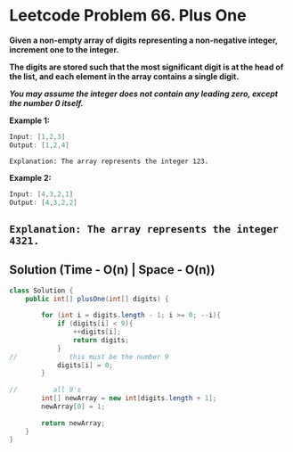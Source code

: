 # Leetcode Problem 66. Plus One

**Given a non-empty array of digits representing a non-negative integer, increment one to the integer.**

**The digits are stored such that the most significant digit is at the head of the list, and each element in the array contains a single digit.**

***You may assume the integer does not contain any leading zero, except the number 0 itself.***

**Example 1:**

```java
Input: [1,2,3]
Output: [1,2,4]
```

`Explanation: The array represents the integer 123.`

**Example 2:**

```java
Input: [4,3,2,1]
Output: [4,3,2,2]
```

`Explanation: The array represents the integer 4321.`
---

## Solution (Time - O(n)  | Space - O(n))

```java
class Solution {
    public int[] plusOne(int[] digits) {
        
        for (int i = digits.length - 1; i >= 0; --i){
            if (digits[i] < 9){
                ++digits[i];
                return digits;
            }
//             this must be the number 9
            digits[i] = 0;
        }
        
//         all 9's
        int[] newArray = new int[digits.length + 1];
        newArray[0] = 1;
        
        return newArray;
    }
}
```
